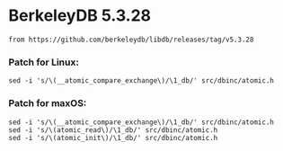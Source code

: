 # BerkeleyDB 5.3.28 
	from https://github.com/berkeleydb/libdb/releases/tag/v5.3.28

### Patch for Linux:
	sed -i 's/\(__atomic_compare_exchange\)/\1_db/' src/dbinc/atomic.h

### Patch for maxOS:
	sed -i 's/\(__atomic_compare_exchange\)/\1_db/' src/dbinc/atomic.h
	sed -i 's/\(atomic_read\)/\1_db/' src/dbinc/atomic.h
	sed -i 's/\(atomic_init\)/\1_db/' src/dbinc/atomic.h

